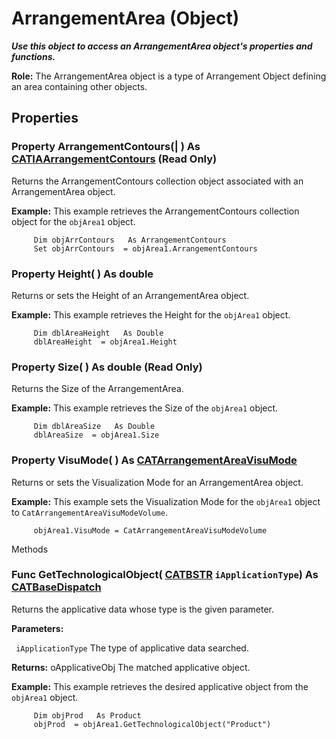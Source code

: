# ArrangementArea (Object)

**_Use this object to access an ArrangementArea object's properties and functions._**

**Role:** The ArrangementArea object is a type of Arrangement Object defining an area containing other objects.

## Properties

### Property **ArrangementContours**(| ) As [CATIAArrangementContours](../CATArrangementInterfaces/interface_ArrangementContours_79187.md) (Read Only)

   Returns the ArrangementContours collection object associated with an ArrangementArea object.

**Example:**      This example retrieves the ArrangementContours collection object for the `objArea1` object.

```VBScript
     Dim objArrContours   As ArrangementContours
     Set objArrContours  = objArea1.ArrangementContours

```

### Property **Height**( ) As double

   Returns or sets the Height of an ArrangementArea object.

**Example:**      This example retrieves the Height for the `objArea1` object.

```VBScript
     Dim dblAreaHeight   As Double
     dblAreaHeight  = objArea1.Height

```

### Property **Size**( ) As double (Read Only)

   Returns the Size of the ArrangementArea.

**Example:**      This example retrieves the Size of the `objArea1` object.

```VBScript
     Dim dblAreaSize   As Double
     dblAreaSize  = objArea1.Size

```

### Property **VisuMode**( ) As [CATArrangementAreaVisuMode](../CATArrangementInterfaces/enum_CATArrangementAreaVisuMode_137110.md)

   Returns or sets the Visualization Mode for an ArrangementArea object.

**Example:**      This example sets the Visualization Mode for the `objArea1` object to `CatArrangementAreaVisuModeVolume`.

```VBScript
     objArea1.VisuMode = CatArrangementAreaVisuModeVolume

```

Methods

### Func **GetTechnologicalObject**( [CATBSTR](../System/typedef_CATBSTR_8129.md)  `iApplicationType`) As [CATBaseDispatch](../System/interface_CATBaseDispatch_45333.md)

   Returns the applicative data whose type is the given parameter.

**Parameters:**

` iApplicationType`      The type of applicative data searched.

**Returns:**      oApplicativeObj The matched applicative object.

**Example:**      This example retrieves the desired applicative object from the `objArea1` object.

```VBScript
     Dim objProd   As Product
     objProd  = objArea1.GetTechnologicalObject("Product")

```